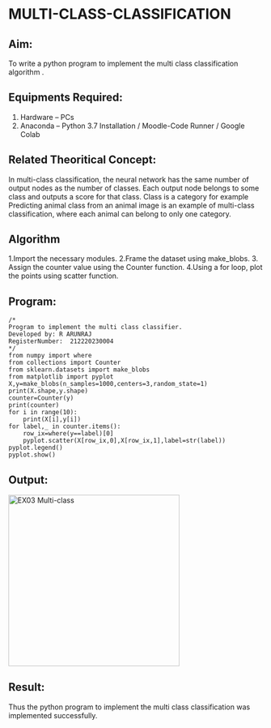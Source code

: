 # MULTI-CLASS-CLASSIFICATION
## Aim:
To write a python program to implement the multi class classification algorithm .

## Equipments Required:
1. Hardware – PCs
2. Anaconda – Python 3.7 Installation / Moodle-Code Runner / Google Colab

## Related Theoritical Concept:
In multi-class classification, the neural network has the same number of output nodes as the number of classes. Each output node belongs to some class and outputs a score for that class. Class is a category for example Predicting animal class from an animal image is an example of multi-class classification, where each animal can belong to only one category.

## Algorithm
1.Import the necessary modules.
2.Frame the dataset using make_blobs.
3. Assign the counter value using the Counter function.
4.Using a for loop, plot the points using scatter function.


## Program:
```
/*
Program to implement the multi class classifier.
Developed by: R ARUNRAJ
RegisterNumber:  212220230004
*/
from numpy import where
from collections import Counter
from sklearn.datasets import make_blobs
from matplotlib import pyplot
X,y=make_blobs(n_samples=1000,centers=3,random_state=1)
print(X.shape,y.shape)
counter=Counter(y)
print(counter)
for i in range(10):
    print(X[i],y[i])
for label,_ in counter.items():
    row_ix=where(y==label)[0]
    pyplot.scatter(X[row_ix,0],X[row_ix,1],label=str(label))
pyplot.legend()
pyplot.show()
```

## Output:

<img width="338" alt="EX03 Multi-class" src="https://user-images.githubusercontent.com/75235747/164511282-431a3005-d35c-4086-b641-32db6c4596a2.png">


## Result:
Thus the python program to implement the multi class classification was implemented successfully.

